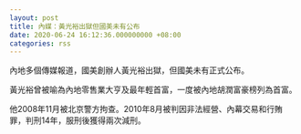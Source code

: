 ```yaml
---
layout: post
title: 內媒：黃光裕出獄但國美未有公布
date: 2020-06-24 16:12:36.000000000 +08:00
categories: rss
---
```


內地多個傳媒報道，國美創辦人黃光裕出獄，但國美未有正式公布。

黃光裕曾被喻為內地零售業大亨及最年輕首富，一度被內地胡潤富豪榜列為首富。

他2008年11月被北京警方拘查。2010年8月被判因非法經營、內幕交易和行賄罪，判刑14年，服刑後獲得兩次減刑。
